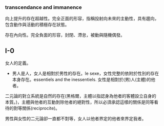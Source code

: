 


### transcendance and immanence
向上提升的存在超越性。完全正面的形容，指稱投射向未來的主動性，具有趨向，包含動作與活動的積極存在狀態。

存在內向性。完全負面的形容，封閉、滯怠，被動與隨機偶發。


## I-0
女人的定義。

- 男人是人，女人是相對於男性的存在。le sexe，女性完整的依附於性別的存在本身存在。essentiels and the inessentiels. 女性是相對於(男)人(主體)的他者。

二元論的對立系統是自然的存在(黑格爾，主體以指認身為他者的客體設立自身的本質。)，主體與他者的互動剝除他者的絕對性，所以必須承認這樣的關係是同等看待的對等關係(reciprocite)。

男性與女性的二元論卻一直都不對等，女人以他者界定的他者來界定我者。